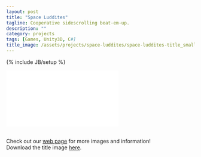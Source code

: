 ```yaml
---
layout: post
title: "Space Luddites"
tagline: Cooperative sidescrolling beat-em-up.
description: ""
category: projects
tags: [Games, Unity3D, C#]
title_image: /assets/projects/space-luddites/space-luddites-title_small.png
---
```

{% include JB/setup %}


<!--more-->

<div class="video-wrapper"><iframe src="//player.vimeo.com/video/92751871" frameborder="0" webkitallowfullscreen mozallowfullscreen allowfullscreen></iframe></div>

<br>

Check out our <a href="http://snabb.webege.com/press/">web page</a> for more images and information!
<br>Download the title image <a href="/assets/projects/space-luddites/space-luddites-title_large.png">here</a>.
